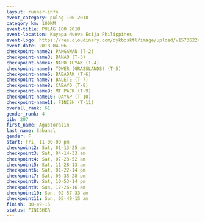```yaml
---
layout: runner-info 
event_category: pulag-100-2018 
category_km: 100KM 
event-title: PULAG 100 2018 
event-location: Kayapa Nueva Ecija Philippines 
event-logo: https://res.cloudinary.com/dykbosktl/image/upload/v1573622467/Logo/logo-p1_tnutwz.jpg 
event-date: 2018-04-06 
checkpoint-name2: PANGAWAN (T-2) 
checkpoint-name3: BANAO (T-3) 
checkpoint-name4: NAPO TUYAK (T-4) 
checkpoint-name5: TOWER (GRASSLANDS) (T-5) 
checkpoint-name6: BABADAK (T-6) 
checkpoint-name7: BALETE (T-7) 
checkpoint-name8: CABAYO (T-8) 
checkpoint-name9: MT PACK (T-9) 
checkpoint-name10: DAYAP (T-10) 
checkpoint-name11: FINISH (T-11) 
overall_rank: 61
gender_rank: 4
bib: 207
first_name: Agustoralin
last_name: Sabanal
gender: F
start: Fri, 11-00-00 pm
checkpoint2: Sat, 01-13-25 am
checkpoint3: Sat, 04-14-33 am
checkpoint4: Sat, 07-23-52 am
checkpoint5: Sat, 11-28-13 am
checkpoint6: Sat, 01-22-14 pm
checkpoint7: Sat, 06-35-28 pm
checkpoint8: Sat, 10-53-14 pm
checkpoint9: Sun, 12-26-16 am
checkpoint10: Sun, 02-57-33 am
checkpoint11: Sun, 05-49-15 am
finish: 30-49-15
status: FINISHER
---
```

